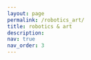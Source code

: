 ```yaml
---
layout: page
permalink: /robotics_art/
title: robotics & art
description: 
nav: true
nav_order: 3
---
```



<!-- # Embed some youtube videos here -->